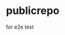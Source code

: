 # publicrepo
for e2e test










































































































































































































































































































































































































































































































































































































































































































































































































































































































































































































































































































































































































































































































































































































































































































































































































































































































































































































































































































































































































































































































































































































































































































































































































































































































































